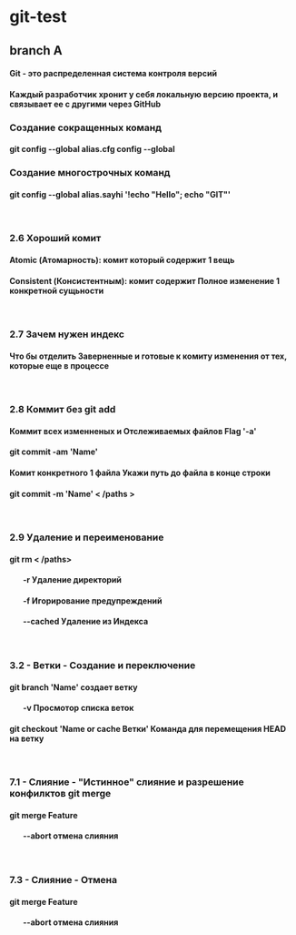 # git-test

## branch A 

<h4>Git - это распределенная система контроля версий</h4>
<h4>Каждый разработчик хронит у себя локальную версию проекта, и связывает ее с другими через GitHub</h4>


<h3>Создание сокращенных команд</h3>
<h4>git config --global alias.cfg config --global</h4>
<h3>Создание многострочных команд</h3>
<h4>git config --global alias.sayhi '!echo "Hello"; echo "GIT"'</h4>

<br>

<h3>2.6 Хороший комит</h3>
<h4>Atomic (Атомарность): комит который содержит 1 вещь</h4>
<h4>Consistent (Консистентным): комит содержит Полное изменение 1 конкретной сущьности</h4>

<br>

<h3>2.7 Зачем нужен индекс</h3>
<h4>Что бы отделить Заверненные и готовые к комиту изменения от тех, которые еще в процессе</h4>

<br>

<h3>2.8 Коммит без git add</h3>
<h4>Коммит всех изменненых и Отслеживаемых файлов Flag '-a' <h4>
<h4>git commit -am 'Name'</h4>

<h4>Комит конкретного 1 файла Укажи путь до файла в конце строки<h4>
<h4>git commit -m 'Name' < /paths ></h4>

<br>

<h3>2.9 Удаление и переименование</h3>
<h4>git rm < /paths></h4>
<ul>
<h4>-r Удаление директорий</h4>
<h4>-f Игорирование предупреждений</h4>
<h4>--cached Удаление из Индекса</h4>
</ul>

<br>

<h3>3.2 - Ветки - Создание и переключение</h3>
<h4>git branch 'Name' создает ветку</h4>
<ul>
<h4>-v Просмотор списка веток</h4>
</ul>
<h4>git checkout 'Name or cache Ветки' Команда для перемещения HEAD на ветку</h4>

<br>

<h3>7.1 - Cлияние - "Истинное" слияние и разрешение конфилктов git merge</h3>
<h4>git merge Feature</h4>
<ul>
<h4>--abort отмена слияния</h4>
</ul>

<br>

<h3>7.3 - Cлияние - Отмена</h3>
<h4>git merge Feature</h4>
<ul>
<h4>--abort отмена слияния</h4>
</ul>


